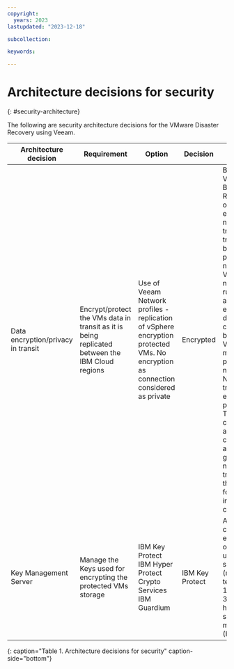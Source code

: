 ```yaml
---
copyright:
  years: 2023
lastupdated: "2023-12-18"

subcollection: 

keywords:

---
```


# Architecture decisions for security

{: \#security-architecture}

The following are security architecture decisions for the VMware Disaster Recovery using Veeam.

| **Architecture decision**          | **Requirement**                                                                                 | **Option**                                                                                                                         | **Decision**    | **Rationale**                                                                                                                                                                                                                                                                                                                                                                                              |
|------------------------------------|-------------------------------------------------------------------------------------------------|------------------------------------------------------------------------------------------------------------------------------------|-----------------|------------------------------------------------------------------------------------------------------------------------------------------------------------------------------------------------------------------------------------------------------------------------------------------------------------------------------------------------------------------------------------------------------------|
| Data encryption/privacy in transit | Encrypt/protect the VMs data in transit as it is being replicated between the IBM Cloud regions | Use of Veeam Network profiles - replication of vSphere encryption protected VMs. No encryption as connection considered as private | Encrypted       | By default, Veeam Backup & Replication only encrypts network traffic transferred between public networks. Veeam network rules also allow the encryption of data transfer connections between Veeam data movers in private networks. Network traffic encryption is provided by TLS connection and configured as the part of global network traffic rules that are set for backup infrastructure components. |
| Key Management Server              | Manage the Keys used for encrypting the protected VMs storage                                   | IBM Key Protect IBM Hyper Protect Crypto Services IBM Guardium                                                                     | IBM Key Protect | As a service cost effective offering using a shared (multi-tenant) FIPS 140-2 Level 3 certified hardware security modules (HSMs).                                                                                                                                                                                                                                                                          |

{: caption="Table 1. Architecture decisions for security" caption-side="bottom"}
